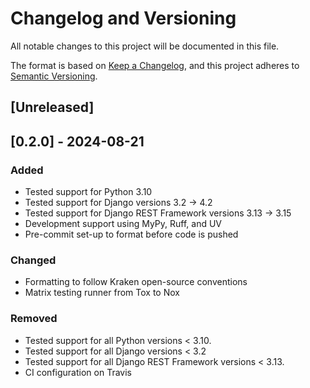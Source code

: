 # Changelog and Versioning

All notable changes to this project will be documented in this file.

The format is based on [Keep a Changelog](https://keepachangelog.com/en/1.1.0/), and this project
adheres to [Semantic Versioning](https://semver.org/spec/v2.0.0.html).

## [Unreleased]

## [0.2.0] - 2024-08-21

### Added

- Tested support for Python 3.10
- Tested support for Django versions 3.2 -> 4.2
- Tested support for Django REST Framework versions 3.13 -> 3.15
- Development support using MyPy, Ruff, and UV
- Pre-commit set-up to format before code is pushed

### Changed

- Formatting to follow Kraken open-source conventions
- Matrix testing runner from Tox to Nox

### Removed

- Tested support for all Python versions < 3.10.
- Tested support for all Django versions < 3.2
- Tested support for all Django REST Framework versions < 3.13.
- CI configuration on Travis
